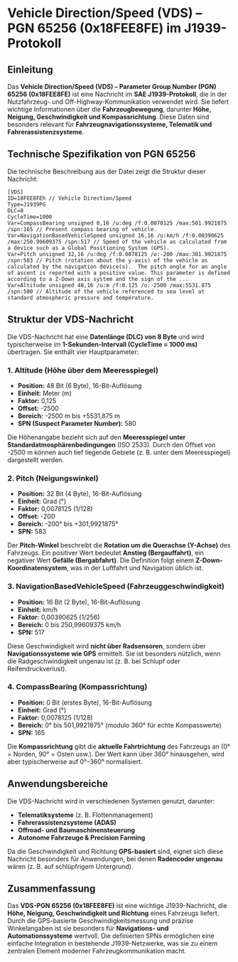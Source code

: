 # **Vehicle Direction/Speed (VDS) – PGN 65256 (0x18FEE8FE) im J1939-Protokoll**

## **Einleitung**
Das **Vehicle Direction/Speed (VDS) – Parameter Group Number (PGN) 65256 (0x18FEE8FE)** ist eine Nachricht im **SAE J1939-Protokoll**, die in der Nutzfahrzeug- und Off-Highway-Kommunikation verwendet wird. Sie liefert wichtige Informationen über die **Fahrzeugbewegung**, darunter **Höhe, Neigung, Geschwindigkeit und Kompassrichtung**. Diese Daten sind besonders relevant für **Fahrzeugnavigationssysteme, Telematik und Fahrerassistenzsysteme**.

## Technische Spezifikation von PGN 65256
Die technische Beschreibung aus der Datei zeigt die Struktur dieser Nachricht:

```
[VDS]
ID=18FEE8FEh // Vehicle Direction/Speed
Type=J1939PG
DLC=8
CycleTime=1000
Var=CompassBearing unsigned 0,16 /u:deg /f:0.0078125 /max:501.9921875 /spn:165 // Present compass bearing of vehicle.
Var=NavigationBasedVehicleSpeed unsigned 16,16 /u:km/h /f:0.00390625 /max:250.99609375 /spn:517 // Speed of the vehicle as calculated from a device such as a Global Positioning System (GPS).
Var=Pitch unsigned 32,16 /u:deg /f:0.0078125 /o:-200 /max:301.9921875 /spn:583 // Pitch (rotation about the y-axis) of the vehicle as calculated by the navigation device(s).  The pitch angle for an angle of ascent is reported with a positive value. This parameter is defined according to a Z-Down axis system and the sign of the ...
Var=Altitude unsigned 48,16 /u:m /f:0.125 /o:-2500 /max:5531.875 /spn:580 // Altitude of the vehicle referenced to sea level at standard atmospheric pressure and temperature.
```

## **Struktur der VDS-Nachricht**



Die VDS-Nachricht hat eine **Datenlänge (DLC) von 8 Byte** und wird typischerweise im **1-Sekunden-Intervall (CycleTime = 1000 ms)** übertragen. Sie enthält vier Hauptparameter:

### **1. Altitude (Höhe über dem Meeresspiegel)**
- **Position:** 48 Bit (6 Byte), 16-Bit-Auflösung  
- **Einheit:** Meter (m)  
- **Faktor:** 0,125  
- **Offset:** -2500  
- **Bereich:** -2500 m bis +5531,875 m  
- **SPN (Suspect Parameter Number):** 580  

Die Höhenangabe bezieht sich auf den **Meeresspiegel unter Standardatmosphärenbedingungen** (ISO 2533). Durch den Offset von -2500 m können auch tief liegende Gebiete (z. B. unter dem Meeresspiegel) dargestellt werden.

### **2. Pitch (Neigungswinkel)**
- **Position:** 32 Bit (4 Byte), 16-Bit-Auflösung  
- **Einheit:** Grad (°)  
- **Faktor:** 0,0078125 (1/128)  
- **Offset:** -200  
- **Bereich:** -200° bis +301,9921875°  
- **SPN:** 583  

Der **Pitch-Winkel** beschreibt die **Rotation um die Querachse (Y-Achse)** des Fahrzeugs. Ein positiver Wert bedeutet **Anstieg (Bergauffahrt)**, ein negativer Wert **Gefälle (Bergabfahrt)**. Die Definition folgt einem **Z-Down-Koordinatensystem**, was in der Luftfahrt und Navigation üblich ist.

### **3. NavigationBasedVehicleSpeed (Fahrzeuggeschwindigkeit)**
- **Position:** 16 Bit (2 Byte), 16-Bit-Auflösung  
- **Einheit:** km/h  
- **Faktor:** 0,00390625 (1/256)  
- **Bereich:** 0 bis 250,99609375 km/h  
- **SPN:** 517  

Diese Geschwindigkeit wird **nicht über Radsensoren**, sondern über **Navigationssysteme wie GPS** ermittelt. Sie ist besonders nützlich, wenn die Radgeschwindigkeit ungenau ist (z. B. bei Schlupf oder Reifendruckverlust).

### **4. CompassBearing (Kompassrichtung)**
- **Position:** 0 Bit (erstes Byte), 16-Bit-Auflösung  
- **Einheit:** Grad (°)  
- **Faktor:** 0,0078125 (1/128)  
- **Bereich:** 0° bis 501,9921875° (modulo 360° für echte Kompasswerte)  
- **SPN:** 165  

Die **Kompassrichtung** gibt die **aktuelle Fahrtrichtung** des Fahrzeugs an (0° = Norden, 90° = Osten usw.). Der Wert kann über 360° hinausgehen, wird aber typischerweise auf 0°–360° normalisiert.

## **Anwendungsbereiche**
Die VDS-Nachricht wird in verschiedenen Systemen genutzt, darunter:
- **Telematiksysteme** (z. B. Flottenmanagement)  
- **Fahrerassistenzsysteme (ADAS)**  
- **Offroad- und Baumaschinensteuerung**  
- **Autonome Fahrzeuge & Precision Farming**  

Da die Geschwindigkeit und Richtung **GPS-basiert** sind, eignet sich diese Nachricht besonders für Anwendungen, bei denen **Radencoder ungenau** wären (z. B. auf schlüpfrigem Untergrund).

## **Zusammenfassung**
Das **VDS-PGN 65256 (0x18FEE8FE)** ist eine wichtige J1939-Nachricht, die **Höhe, Neigung, Geschwindigkeit und Richtung** eines Fahrzeugs liefert. Durch die GPS-basierte Geschwindigkeitsmessung und präzise Winkelangaben ist sie besonders für **Navigations- und Automationssysteme** wertvoll. Die definierten SPNs ermöglichen eine einfache Integration in bestehende J1939-Netzwerke, was sie zu einem zentralen Element moderner Fahrzeugkommunikation macht.
